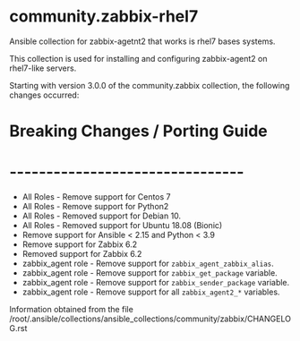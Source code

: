# community.zabbix-rhel7
Ansible collection for zabbix-agetnt2 that works is rhel7 bases systems.


This collection is used for installing and configuring zabbix-agent2 on rhel7-like servers.


Starting with version 3.0.0 of the community.zabbix collection, the following changes occurred:

# Breaking Changes / Porting Guide
# --------------------------------

- All Roles - Remove support for Centos 7
- All Roles - Remove support for Python2
- All Roles - Removed support for Debian 10.
- All Roles - Removed support for Ubuntu 18.08 (Bionic)
- Remove support for Ansible < 2.15 and Python < 3.9
- Remove support for Zabbix 6.2
- Removed support for Zabbix 6.2
- zabbix_agent role - Remove support for `zabbix_agent_zabbix_alias`.
- zabbix_agent role - Remove support for `zabbix_get_package` variable.
- zabbix_agent role - Remove support for `zabbix_sender_package` variable.
- zabbix_agent role - Remove support for all `zabbix_agent2_*` variables.

Information obtained from the file /root/.ansible/collections/ansible_collections/community/zabbix/CHANGELOG.rst
